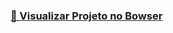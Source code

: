 <h3  style="color: green; text-decoration: none;"><strong><a href="https://dayanearauj0.github.io/Sorteador-Numeros/"> 🎥 Visualizar Projeto no Bowser</a></strong></h3>